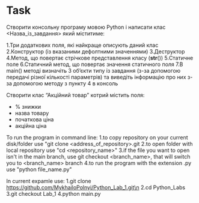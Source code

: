 # Task
Створити консольну програму мовою Python і написати клас <Назва_із_завдання> який міститиме:

1.Три додаткових поля, які найкраще описують даний клас    
2.Конструктор (із вказаними дефолтними значеннями)
3.Деструктор
4.Метод, що повертає стрічкове представлення класу (__str__())
5.Статичне поле
6.Статичний метод, що повертає значення статичного поля
7.В main() методі визначіть 3 об’єкти типу із завдання (з-за допомогою передачі різної кількості параметрів) та виведіть інформацію про них з-за допомогою методу з пункту 4 в консоль

Створити клас “Акційний товар” котрий містить поля:
- % знижки
- назва товару
- початкова ціна
- акційна ціна


To run the program in command line:
1.to copy repository on your current disk/folder use "git clone <address_of_repository>.git
2.to open folder with local repository use "cd <repository_name>"
3.if the file you want to open isn't in the main branch, use git checkout <branch_name>, that will switch you to <branch_name> branch
4.to run the program with the extension .py use "python file_name.py"

In current expamle use:
1.git clone https://github.com/MykhailoPolnyi/Python_Lab_1.git\n
2.cd Python_Labs
3.git checkout Lab_1
4.python main.py